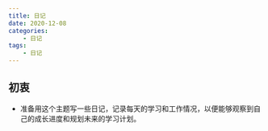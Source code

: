 ```yaml
---
title: 日记
date: 2020-12-08
categories: 
    - 日记
tags: 
    - 日记
---
```



## 初衷
- 准备用这个主题写一些日记，记录每天的学习和工作情况，以便能够观察到自己的成长进度和规划未来的学习计划。
